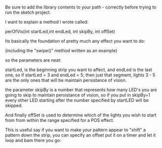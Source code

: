 




Be sure to add the library contents to your path - correctly before trying to run the sketch project.


I want to explain a method I wrote called:


perOfVis(int startLed,int endLed, int skipBy, int offSet)


Its basically the foundation of pretty much any effect you want to do: 


(including the "swipe()" method written as an example)


so the parameters are neat:


startLed, is the beginning strip you want to affect, and endLed is the last one, so if startLed = 3 and endLed = 5; then just that segment, lights 3 - 5 are the only ones that will be maintain persistance of vision.


the parameter skipBy is a number that represents how many LED's you are going to skip to maintain persistance of vision, so if you put in skipBy=1 every other LED starting after the number specified by startLED will be skipped. 


And finally offSet is used to determine which of the lights you wish to start from from within the range specified for a POS effect.


This is useful say if you want to make your pattern appear to "shift" a pattern down the strip, you can specify an offset put it on a timer and let it loop and bam there you go:

